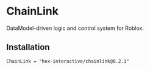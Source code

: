 # ChainLink

DataModel-driven logic and control system for Roblox.

## Installation

```
ChainLink = "hex-interactive/chainlink@0.2.1"
```
